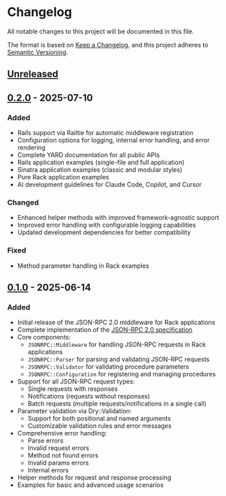 # Changelog

All notable changes to this project will be documented in this file.

The format is based on [Keep a Changelog](https://keepachangelog.com/en/1.0.0/),
and this project adheres to [Semantic Versioning](https://semver.org/spec/v2.0.0.html).

## [Unreleased]

## [0.2.0] - 2025-07-10

### Added
- Rails support via Railtie for automatic middleware registration
- Configuration options for logging, internal error handling, and error rendering
- Complete YARD documentation for all public APIs
- Rails application examples (single-file and full application)
- Sinatra application examples (classic and modular styles)
- Pure Rack application examples
- AI development guidelines for Claude Code, Copilot, and Cursor

### Changed
- Enhanced helper methods with improved framework-agnostic support
- Improved error handling with configurable logging capabilities
- Updated development dependencies for better compatibility

### Fixed
- Method parameter handling in Rack examples

## [0.1.0] - 2025-06-14

### Added
- Initial release of the JSON-RPC 2.0 middleware for Rack applications
- Complete implementation of the [JSON-RPC 2.0 specification](https://www.jsonrpc.org/specification)
- Core components:
  - `JSONRPC::Middleware` for handling JSON-RPC requests in Rack applications
  - `JSONRPC::Parser` for parsing and validating JSON-RPC requests
  - `JSONRPC::Validator` for validating procedure parameters
  - `JSONRPC::Configuration` for registering and managing procedures
- Support for all JSON-RPC request types:
  - Single requests with responses
  - Notifications (requests without responses)
  - Batch requests (multiple requests/notifications in a single call)
- Parameter validation via Dry::Validation:
  - Support for both positional and named arguments
  - Customizable validation rules and error messages
- Comprehensive error handling:
  - Parse errors
  - Invalid request errors
  - Method not found errors
  - Invalid params errors
  - Internal errors
- Helper methods for request and response processing
- Examples for basic and advanced usage scenarios

[Unreleased]: https://github.com/wilsonsilva/jsonrpc-middleware/compare/v0.2.0...HEAD
[0.2.0]: https://github.com/wilsonsilva/jsonrpc-middleware/compare/v0.1.0...v0.2.0
[0.1.0]: https://github.com/wilsonsilva/jsonrpc-middleware/compare/745b5a...v0.1.0
